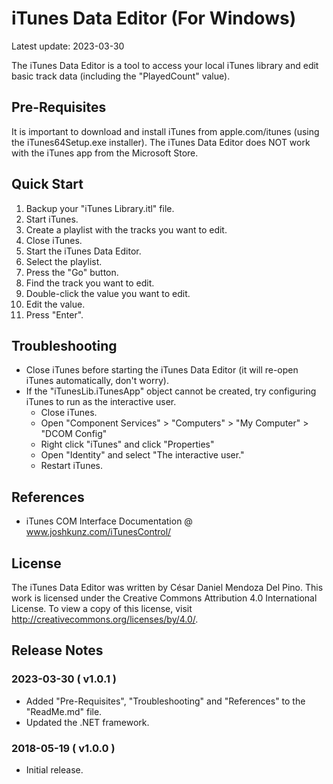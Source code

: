 # iTunes Data Editor (For Windows)

Latest update: 2023-03-30

The iTunes Data Editor is a tool to access your local iTunes library and edit basic track data (including the "PlayedCount" value).

## Pre-Requisites
It is important to download and install iTunes from apple.com/itunes (using the iTunes64Setup.exe installer). The iTunes Data Editor does NOT work with the iTunes app from the Microsoft Store.

## Quick Start

1. Backup your "iTunes Library.itl" file.
2. Start iTunes.
3. Create a playlist with the tracks you want to edit.
4. Close iTunes.
5. Start the iTunes Data Editor.
6. Select the playlist.
7. Press the "Go" button.
8. Find the track you want to edit.
9. Double-click the value you want to edit.
10. Edit the value.
11. Press "Enter".

## Troubleshooting
- Close iTunes before starting the iTunes Data Editor (it will re-open iTunes automatically, don't worry).
- If the "iTunesLib.iTunesApp" object cannot be created, try configuring iTunes to run as the interactive user.
    - Close iTunes.
    - Open "Component Services" > "Computers" > "My Computer" > "DCOM Config"
    - Right click "iTunes" and click "Properties"
    - Open "Identity" and select "The interactive user."
    - Restart iTunes.

## References
- iTunes COM Interface Documentation @ www.joshkunz.com/iTunesControl/

## License

The iTunes Data Editor was written by César Daniel Mendoza Del Pino. This work is licensed under the Creative Commons Attribution 4.0 International License. To view a copy of this license, visit http://creativecommons.org/licenses/by/4.0/.

## Release Notes

### 2023-03-30 ( v1.0.1 )

- Added "Pre-Requisites", "Troubleshooting" and "References" to the "ReadMe.md" file.
- Updated the .NET framework.

### 2018-05-19 ( v1.0.0 )

- Initial release.